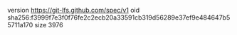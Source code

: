 version https://git-lfs.github.com/spec/v1
oid sha256:f3999f7e3f0f76fe2c2ecb20a33591cb319d56289e37ef9e484647b55711a170
size 3976
